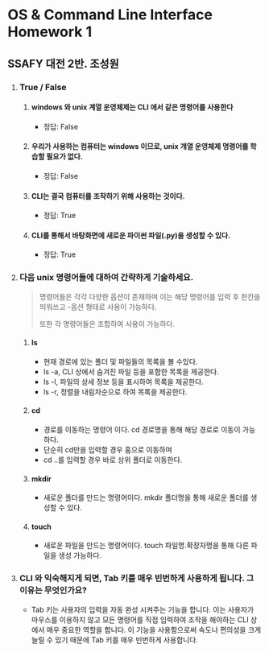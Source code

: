 # OS & Command Line Interface Homework 1

## SSAFY 대전 2반. 조성원

1. ### True / False

   1. ####  windows 와 unix 계열 운영체제는 CLI 에서 같은 명령어를 사용한다	

      - 정답: False

   2. #### 우리가 사용하는 컴퓨터는 windows 이므로, unix 걔열 운영체제 명령어를 학습할 필요가 없다.

      - 정답: False

   3. #### CLI는 결국 컴퓨터를 조작하기 위해 사용하는 것이다.

      - 정답: True

   4. #### CLI를 통해서 바탕화면에 새로운 파이썬 파일(.py)을 생성할 수 있다.

      - 정답: True

2. ### 다음 unix 명령어들에 대하여 간략하게 기술하세요.

   > 명령어들은 각각 다양한 옵션이 존재하며 이는 해당 명령어를 입력 후 한칸을 띄워쓰고 -옵션 형태로 사용이 가능하다.
   >
   > 또한 각 명령어들은 조합하여 사용이 가능하다.

   1. #### ls

      - 현재 경로에 있는 폴더 및 파일들의 목록을 볼 수있다.
      - ls -a, CLI 상에서 숨겨진 파일 등을 포함한 목록을 제공한다.
      - ls -l, 파일의 상세 정보 등을 표시하여 목록을 제공한다.
      - ls -r, 정렬을 내림차순으로 하여 목록을 제공한다.

   2. #### cd

      - 경로를 이동하는 명령어 이다. cd 경로명을 통해 해당 경로로 이동이 가능하다.
      - 단순히 cd만을 입력할 경우 홈으로 이동하며
      - cd ..를 입력할 경우 바로 상위 폴더로 이동한다.

   3. #### mkdir

      - 새로운 폴더를 만드는 명령어이다. mkdir 폴더명을 통해 새로운 폴더를 생성할 수 있다.

   4. #### touch

      - 새로운 파일을 만드는 명령어이다. touch 파일명.확장자명을 통해 다른 파일을 생성 가능하다.

3. ### CLI 와 익숙해지게 되면, Tab 키를 매우 빈번하게 사용하게 됩니다. 그 이유는 무엇인가요?

   - Tab 키는 사용자의 입력을 자동 완성 시켜주는 기능을 합니다. 이는 사용자가 마우스를 이용하지 않고 모든 명령어를 직접 입력하여 조작을 해야하는 CLI 상에서 매우 중요한 역할을 합니다.  이 기능을 사용함으로써 속도나 편의성을 크게 늘릴 수 있기 때문에 Tab 키를 매우 빈번하게 사용합니다.